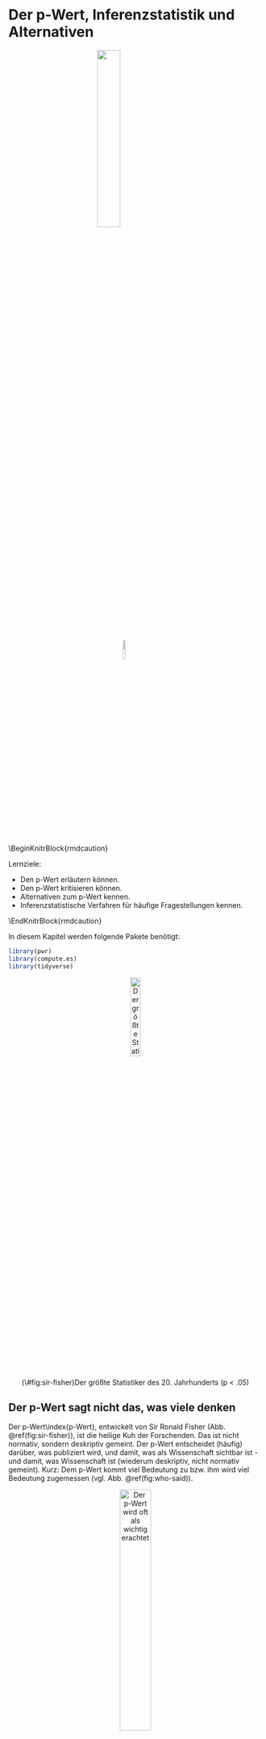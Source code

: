 

# Der p-Wert, Inferenzstatistik und Alternativen


<img src="images/FOM.jpg" width="30%" style="display: block; margin: auto;" />

<img src="images/licence.png" width="10%" style="display: block; margin: auto;" />



\BeginKnitrBlock{rmdcaution}<div class="rmdcaution">Lernziele:

- Den p-Wert erläutern können.
- Den p-Wert kritisieren können.
- Alternativen zum p-Wert kennen.
- Inferenzstatistische Verfahren für häufige Fragestellungen kennen.
</div>\EndKnitrBlock{rmdcaution}


In diesem Kapitel werden folgende Pakete benötigt:


```r
library(pwr)
library(compute.es)
library(tidyverse)
```


<div class="figure" style="text-align: center">
<img src="images/inferenz/Ronald_Fisher.jpg" alt="Der größte Statistiker des 20. Jahrhunderts (p &lt; .05)" width="20%" />
<p class="caption">(\#fig:sir-fisher)Der größte Statistiker des 20. Jahrhunderts (p < .05)</p>
</div>

## Der p-Wert sagt nicht das, was viele denken


Der p-Wert\index{p-Wert}, entwickelt von Sir Ronald Fisher (Abb. \@ref(fig:sir-fisher)), ist die heilige Kuh der Forschenden. Das ist nicht normativ, sondern deskriptiv gemeint. Der p-Wert entscheidet (häufig) darüber, was publiziert wird, und damit, was als Wissenschaft sichtbar ist - und damit, was Wissenschaft ist (wiederum deskriptiv, nicht normativ gemeint). Kurz: Dem p-Wert kommt viel Bedeutung zu bzw. ihm wird viel Bedeutung zugemessen (vgl. Abb. \@ref(fig:who-said)). 


<div class="figure" style="text-align: center">
<img src="images/inferenz/p_value_who_said.png" alt="Der p-Wert wird oft als wichtig erachtet" width="35%" />
<p class="caption">(\#fig:who-said)Der p-Wert wird oft als wichtig erachtet</p>
</div>


Der p-Wert ist der tragende Ziegelstein in einem Theoriegebäude, das als *Nullhypothesen-Signifikanztesten*\index{Nullhypothesen-Signifikanztesten} (NHST^[Der Term 'Signifikanz-Inferenz-Hypothesen-Testen' hat sich nicht durchgesetzt]) bezeichnet wird. Oder kurz als 'Inferenzstatistik' bezeichnet. Was sagt uns der p-Wert? Eine gute intuitive Definition ist:

>    Der p-Wert sagt, wie gut die Daten zur Nullhypothese passen.


Die (genaue) Definition des p-Werts ist kompliziert; man kann sie leicht missverstehen:

> Der p-Wert - P(D|H) - gibt die Wahrscheinlichkeit P unserer Daten D an (und noch extremerer), unter der Annahme, dass die getestete Hypothese H wahr ist (und wenn wir den Versuch unendlich oft wiederholen würden, unter identischen Bedingungen und ansonsten zufällig).

Mit anderen Worten: Je *größer p*, desto *besser* passen die Daten zur *Nullhypothese*. Mit Nullhypothese\index{Nullhypothese} (H0) bezeichnet man die getestete Hypothese. Der Name Nullhypothese rührt vom Begriff 'nullifizieren' (vewerfen) her, da (nach dem Falsifikationismus) eine These immer nur verworfen, nie bestätigt werden kann. Da viele die eigene Hypothese nur ungern verwerfen wollen, wird die 'gegnerische Hypothese', die man loswerden will, getestet. Fällt p unter die magische Zahl von 5%, so proklamiert man Erfolg (*Signifikanz*\index{Signifikanz}) und verwirft die H0.

Der p-Wert ist weit verbreitet. Er bietet die Möglichkeit, relativ objektiv zu quantifizieren, wie gut ein Kennwert, mindestens so extrem wie der aktuell vorliegende, zu einer Hypothese passt. Allerdings hat der p-Wert seine Probleme. Vor allem: Er wird missverstanden. Jetzt kann man sagen, dass es dem p-Wert (dem armen) nicht anzulasten, dass andere/ einige ihn missverstehen. Auf der anderen Seite finde ich, dass sich Technologien dem Nutzer anpassen sollten (soweit als möglich) und nicht umgekehrt. 

Viele Menschen - inkl. Professoren und Statistik-Dozenten - haben Probleme mit dieser Definition [@Gigerenzer2004]. Das ist nicht deren Schuld: Die Definition ist kompliziert. Vielleicht denken viele, der p-Wert sage das, was tatsächlich interessant ist: die Wahrscheinlichkeit der (getesteten) Hypothese H, gegeben der Tatsache, dass bestimmte Daten D vorliegen. Leider ist das *nicht* die Definition des p-Werts. Also:

$$ P(D|H) \ne P(H|D) $$

### Von Männern und Päpsten

Formeln haben die merkwürdige Angewohnheit vor dem inneren Auge zu verschwimmen; Bilder sind für viele Menschen klarer, scheint's. Übersetzen wir die obige Formel in folgenden Satz:

>   Wahrscheinlichkeit, Mann zu sein, wenn man Papst ist UNGLEICH zur 
Wahrscheinlichkeit, Papst zu sein, wenn man Mann ist.


Oder kürzer:


$$ P(M|T) \ne P(T|M) $$




<div class="figure" style="text-align: center">
<img src="images/inferenz/maenner_papst-crop.png" alt="Moslem und Terrorist zu sein, ist nicht das gleiche." width="70%" />
<p class="caption">(\#fig:moslems-terroristen)Moslem und Terrorist zu sein, ist nicht das gleiche.</p>
</div>


Das Bild (Abb. \@ref(fig:moslems-terroristen)) zeigt den Anteil der Männer an den Päpsten (sehr hoch). Und es zeigt den Anteil der Päpsten von allen Männern (sehr gering). Dabei können wir uns Anteil mit Wahrscheinlichkeit übersetzen. Kurz: Die beiden Anteile (Wahrscheinlichkeiten) sind nicht gleich. Man denkt leicht, der p-Wert sei die *Wahrscheinlichkeit, Papst zu sein, wenn man Mann ist*. Das ist falsch. Der p-Wert ist die *Wahrscheinlichkeit, Papst zu sein, wenn man Mann ist*. Ein großer Unterschied.


## Der p-Wert ist eine Funktion der Stichprobengröße

Der p-Wert ist für weitere Dinge kritisiert worden [@Wagenmakers2007, @uncertainty]; z.B. dass die "5%-Hürde" einen zu schwachen Test für die getestete Hypothese bedeutet. Letzterer Kritikpunkt ist aber nicht dem p-Wert anzulasten, denn dieses Kriterium ist beliebig, könnte konservativer gesetzt werden und jegliche mechanisierte Entscheidungsmethode kann ausgenutzt werden. Ähnliches kann man zum Thema "P-Hacking" argumentieren [@Head2015, @Wicherts2016]: andere statistische Verfahren können auch gehackt werden. "Hacken" soll hier sagen, dass man - Kreativität und Wille vorausgesetzt - immer Wege finden kann, um einen Kennwert in die gewünschte Richtung zu drängen.

Ein anderer Anklagepunkt lautet, dass der p-Wert nicht nur eine Funktion der Effektgröße sei, sondern auch der Stichprobengröße. Sprich: Bei großen Stichproben wird jede Hypothese signifikant. Das ist richtig. Das schränkt die praktische Nützlichkeit ein (vgl. Abb. \@ref(fig:einfluss-pwert). Die Details der Simulation, die hinter Abb. \@ref(fig:einfluss-pwert) sind etwas umfangreicher und hier nicht so wichtig, daher nicht angegeben^[s. hier für Details: https://sebastiansauer.github.io/pvalue_sample_size/].

<div class="figure" style="text-align: center">
<img src="images/inferenz/einfluss_pwert-crop.png" alt="Zwei Haupteinflüsse auf den p-Wert" width="70%" />
<p class="caption">(\#fig:einfluss-pwert)Zwei Haupteinflüsse auf den p-Wert</p>
</div>


Die Verteidigung argumentiert hier, dass das "kein Bug, sondern ein Feature" sei: Wenn man z.B. die Hypothese prüfe, dass der Gewichtsunteschied zwischen Männern und Frauen 0,000000000kg sei und man findet 0,000000123kg Unterschied, ist die getestete Hypothese falsch. Punkt. Der p-Wert gibt demnach das korrekte Ergebnis. Meiner Ansicht nach ist die Antwort zwar richtig, geht aber an den Anforderungen der Praxis vorbei.



## Mythen zum p-Wert

Falsche Lehrmeinungen sterben erst aus, wenn die beteiligten Professoren in Rente gehen, heißt es. Jedenfalls halten sich eine Reihe von Mythen hartnäckig; sie sind alle falsch.


>    Wenn der p-Wert kleiner als 5% ist, dann ist meine Hypothese (H1) sicher richtig.

Richtig ist: "Wenn der p-Wert kleines ist als 5% (oder allgemeiner: kleiner als $\alpha$, dann sind die Daten (oder noch extereme) unwahrscheinlich, vorausgesetzt die H0 gilt".

>    Wenn der p-Wert kleiner als 5% ist, dann ist meine Hypothese (H1) höchstwarhscheinlich richtig.

Richtig ist: Wenn der p-Wert kleiner ist als $alpha$, dann sind die Daten unwahrscheinlich, *falls* die H0 gilt. Ansonsten (wenn H0 nicht gilt) können die Daten sehr wahrscheinlich sein.

>    Wenn der p-Wert kleiner als 5% ist, dann habe ich die Ursache eines Phänomens gefunden.

Richtig ist: Keine Statistik kann für sich genommen eine Ursache erkennen. Bestenfalls kann man sagen: hat man alle konkurrierenden Ursachen ausgeschlossen *und* sprechen die Daten für die Ursache *und* sind die Daten eine plausible Erklärung, so erscheint es der beste Schluss, anzunehmen, dass man *eine* Ursache gefunden hat - im Rahmen des Geltungsbereichs einer Studie.

>    Wenn der p-Wert kleiner als 5% ist, dann kann ich meine Studie veröffentlichen.

Richtig. Leider entscheidet zu oft (nur) der p-Wert über das Wohl und Wehe einer Studie. Wichtiger wäre zu prüfen, wie "gut" das Modell ist - wie präzise sind die Vorhersagen? Wie theoretisch befriedigend ist das Modell?


### Wann welcher Inferenztest?

In der Praxis ist es eine häufige Frage, wann man welchen statistischen Test verwenden soll. Bei @eid2010statistik findet man eine umfangreiche Tabelle dazu; auch online wird man schnell fündig. Die folgende Auflistung gibt einen Überblick zu gebräuchlichen Verfahren. Entscheidungskriterium ist hier (etwas vereinfacht) das Skalenniveau der Variablen (unterschieden in Input- und Outputvariablen).

1. 2 nominale Variablen: $\chi^2$-Test - `chisq.test`
1. Output: 1 metrisch, Input: 1 dichotom: t-Test - `t.test`
1. Output: 1 oder mehr metrisch, 1 nominal: Varianzanalyse - `aov`
1. 2 metrische Variablen: Korrelation - `cor.test`
1. Output: 1 metrisch, Input: 1 oder mehr nominal oder metrisch: Regression - `lm`
1. Output: 1 ordinal, Input: 1 dichotom: Wilcoxon (Mann-Whitney-U-Test) - `wilcox.test`
1. Output: 1 ordinal, Input: 1 nominal: Kruskal-Wallis-Test - `kruskal.test`
1. 1 metrisch (Test auf Normalverteilung): Shapiro-Wilk-Test - `shapiro.test`
1. Output: 1 dichotom, Input 1 oder mehr nominal oder metrisch: logistische (klassifikatorische) Regression: `glm(..., family = "binomial")
1. 2 ordinal: Spearmans Rangkorrelation - `cor.test(x, y, = method = "spearman")


## Zur Philosophie des p-Werts: Frequentismus

Der p-Wert basiert auf der Idee, dass man ein Experiment *unendlich* oft wiederholen könnte (wer die Zeit hat, nicht wahr); und das unter *zufälligen* aber *ansonsten komplett gleichen* Bedingungen; das ist eine Kernidee des sog. 'Frequentismus'. Diese Philosophie betrachtet Wahrscheinlichkeit als der Anteil, der sich bei unendlich häufiger Wiederholung eines Experiments ergibt. Ein Münzwurf hingegen ist das klassische Modell der frequentistischen Idee der Wahrscheinlichkeit (vgl. Abb. \@ref(fig:muenzwurf)). Wirft man eine faire Münze oft, so nähert sich der relative Anteil von 'Kopf' an 50% an.




<div class="figure" style="text-align: center">
<img src="061_Inferenzstatistik_files/figure-html/muenzwurf-1.png" alt="Anteil von 'Kopf' bei wiederholtem Münzwurf" width="70%" />
<p class="caption">(\#fig:muenzwurf)Anteil von 'Kopf' bei wiederholtem Münzwurf</p>
</div>


Ob es im Universum irgendetwas gibt, das unendlich ist, ist streibar [@ruckerinfinity, @uncertainty]. Jedenfalls ist die Vorstellung, das Experiment unendlich oft zu wiederholen, unrealistisch. Inwieweit Zufälligkeit und Vergleichbarkeit hergestellt werden kann, ist auch fragwürdig [@uncertainty].


Die frequentistische Idee der Wahrscheinlichkeit darf Aussagen wie dieser keine Wahrscheinilchkeit zuweisen: "5 von 10 Marsianer trinken gerne Bier und Schorsch ist Marsianer" [vgl. @uncertainty]. Häufigkeitsaussagen a la Frequentismus machen hier offenbar wenig Sinn. Trotzdem fühlen sich manche unter uns geneigt, die Wahrscheinlichkeit, dass Schorsch der Marsianer gern Bier trinkt, auf 50% zu bemessen.


## Alternativen zum p-Wert

Eine Reihen von Alternativen (oder Ergänzungen zum p-Wert) wurden vorgeschlagen.

### Konfidenzintervalle

Konfidenzintervalle\index{Konfidenzintervalle} (Zu) einfach gesagt, gibt ein 95%- Konfidenzintervall an, wie groß der Bereich ist, mit dem der gesuchte Parameter zu 95% Wahrscheinlichkeit liegt (oder allgemeiner das $1-\alpha$ -Konfidenzintervall. Das kennt man aus dem Wetterbericht, wenn es heißt, dass die Höchsttemperatur morgen zwischen 20 und 24 Grad liegen werde. 

Etwas genauer gesagt ist es nach den Urhebern des Konfidenztervalls, Neyman und Pearson, gar nicht möglich, für ein einzelnes Ereignis eine Wahrscheinlichkeit anzugeben. Wenn ich eine Münze hochwerfe und sie auffange, wie groß ist die Wahrscheinlichkeit, dass sie auf Kopf gelandet ist? 50%? Falsch, sagen 'Frequentisten' a la Neyman und Pearson, entweder ist die Münze auf Kopf gelandet, dann kann man höchstens sagen, $p(K)=1$ oder auf Zahl, dann entsprechend $p(Z)=1$. Eine Wahrscheinlichkeit macht nur Sinn nach diesem Verständnis, wenn man den Versuch *oft* (unendlich) wiederholt. Daher lautet  eine genauere Definition: 

>   Das 95%-Konfidenzintervall ist der Bereich, in dem der Parameter in 95% der Fälle fallen würde bei sehr häufiger Wiederholung des Versuchs. 


Mit Parameter ist hier der Mittelwert der Population gemeint (auch bezeichnet als 'wahrer Mittelwert'). Das Konfidenzintervall macht also Aussagen zur *über ein Verfahren* (einen Bereich berechnen auf Basis von Stichprobendaten), *nicht über den wahren Mittelwert*.


Hier findet sich eine schöne [Visualisierung zum Konfidenzintervall](http://rpsychologist.com/d3/CI/).


Genau wie der p-Wert werden Konfidenzintervalle häufig missverstanden (sie sind Blutsbrüder im Geiste). Die Studie von Hoekstra, Morey, Rouder und Wagenmakerks [-@hoekstra2014robust] zeigt das auf amüsante Weise. In der Studie legten die Autoren einigen Studenten und Wissenschaftlern sechs Fragen zum Wissens-Konfidenzintervall vor, die beantwortet werden sollten. Es wurde ein Kontext vorgestellt, etwa so "Professor Bumbledorf führt ein Experiment durch. Das Ergebnis fasst er in einem 95%-Konfidenzintervall für den Mittelwert zusammen, welches von 0,1 bis 0,4 reicht". Dann folgten sechs Aussagen, die mit *stimmt* oder *stimmt nicht* zu beantworten waren. Beurteilen auch Sie diese Aussagen^[alle sechs sind falsch].


---

1. Die Wahrscheinlichkeit, dass der wahre Mittelwert größer als 0 ist, liegt bei mindestens 95%.
2. Die Wahrscheinlichkeit, dass der wahre Mittelwert gleich 0 ist, ist kleiner als 5%.
3. Die Nullhypothese, dass der wahre Mittelwert 0 ist, ist wahrscheinlich falsch.
4. Die Wahrscheinlichkeit, dass der wahre Mittelwert zwischen 0,1 und 0,4 liegt, beträgt 0,4.
5. Wir können zu 95% sicher sein, dass der wahre Mittelwert zwischen 0,1 und 0,4 liegt.
6. Wenn wir das Experiment immer wieder wiederholen würden, dann würde der wahre Mittelwert in 95% der Fälle zwischen 0,1 und 0,4 fallen.

---


Aussagen 1, 2, 3 und 4 behaupten, der Hypothese bzw. dem Parameter eine Wahrscheinlichkeit zuweisen zu können. Innerhalb des NHST ist das nicht erlaubt, genau wie für den p-Wert. Aussagen 5 trifft eine Aussage über den wahren Wert, aber Konfidenzintervalle treffen Aussagen über ein Verfahren. Aussage 6 behauptet, dass der wahre Wert variieren könne, tut der aber nicht. Die richtige Aussage, die nicht dabei stand, ist: "Wenn man den Versuch immer wiederholen würden, würden 95% der Intervalle den wahren Mittelwert enthalten". Im Schnitt wurden etwa 3,5 Antworten mit *stimmt* angekreuzt (die Wissenschaftler waren nicht besser als die Studenten).


### Effektstärke

Eine weitere Alternative sind Maße der *Effektstärke*\index{Effektstärke} [@Cohen1992]. Effektstärkemaße geben an, wie sehr sich zwei Parameter unterscheiden: "Deutsche Männer sind im Schnitt 13cm größer als Frauen" [@wiki:groesse]. Oder: "In Deutschland ist die Korrelation von Gewicht und Größe um 0,12 Punkte höher als in den USA" (frei erfunden). Im Gegensatz zu p-Werten wird keine Art von Wahrscheinlichkeitsaussage angestrebt, sondern die Größe von Parameter(unterschieden) quantifiziert. Effektstärken sind, im Gegensatz zum p-Wert, auch nicht abhängig von der Stichprobengröße. Man kann Effektstärken in nicht-standardisierte (wie Unterschiede in der Größe) oder standardisierte (wie Unterschiede in der Korrelation) einteilen. 

Nicht-standardisierte Effektstärken haben den Vorteil der Anschaulichkeit. Standardisierte Effektgrößen sind präziser, aber unanschaulicher. So wäre ein Unterschied von 5€ bei Sportwagen gering und bei Eiskugeln groß. Ein unstandardisierter Kennwert berücksichtigt dies nicht. Um zwei Mittelwerte zu vergleichen, ist *Cohens d*\index{Cohens d} gebräuchlich. Es gibt den Unterschied der Mittelwert standardisiert an der Standardabweichung an [@cohen_statistical_1988].

Tabelle \@ref(tab:effectsizes) gibt einen groben Überblick über Effektstärken (nach Cohen [-@cohen_statistical_1988] und Eid, Schmitt und Gollwitzer [-@eid2010statistik]. Zu beachten ist, dass die Einschätzung was ein 'großer' oder 'kleiner' Effekt ist, nicht pauschal übers Knie gebrochen werden sollte. Besser ist es, die Höhe der  Effektstärke im eigenen Datensatz mit relevanten anderen Datensätzen zu vergleichen.


-------------------------------------------------------------------
Name              Test                             kleiner.Effekt  
----------------- -------------------------------- ----------------
Cohens d          Unterschied zwischen zwei        .2-.5           
                  Mittelwerten                                     

r                 Zusammenhang zweier metrischer   0.1             
                  Größen                                           

p                 Unterschied in zwei Anteilen     NA              

$R^2$, $\eta^2$   Anteil aufgeklärter Varianz      0.01            
                  (Varianzanalyse,                                 
                  Regressionsanalyse)                              

$f^2$             Verhältnis von erklärter zu      0.02            
                  nicht erklärter Varianz                          
                  (signal-to-noise ratio)                          

$\omega$          Häufigkeitsunterschiede          0.1             
-------------------------------------------------------------------

Table: Überblick über gängige Effektstärkemaße (continued below)

 
----------------------------------
mittlerer.Effekt   großer.Effekt  
------------------ ---------------
.5-.8              >.8            

0.3                0.5            

NA                 NA             

0.06               0.14           

0.15               0.35           

0.3                0.5            
----------------------------------


Mit dem Paket `pwr` kann man sich Cohens Konventionen der Effektstärkehöhen in Einnerung rufen lassen. Er bietet folgene Optionen:


```r
cohen.ES(test = c("p", "t", "r", "anov", "chisq", "f2"),
    size = c("small", "medium", "large"))

```


Möchte man sich Effektstärken berechnen lassen, ist das Paket `compute.es` hilfreich. Um beispielsweise Mittelwertsunterschiede in Cohens d umzurechnen, steht der Befehl `mes` (m wie 'mean' und es wie 'effect size) zur Verfügung. Mit `help(mes)` kann man sich die Parameter anzeigen lassen.


Auch die Vorhersagegüte kann man als eine Effektstärke auffassen.


### Bayes-Statistik

Bayes' Ansatz verrechnet zwei Komponenten, um die Wahrscheinlichkeit einer Hypothese im Lichte bestimmter Daten zu berechnen. Der Ansatz ist elegant, mathematisch lupenrein und ist überhaupt eine tolle Sache. Bayes' Theorem gibt uns das, was uns eigentlich interessiert: Die Wahrscheinlichkeit der getesteten Hypothese, im Lichte der vorliegenden Daten: $p(H|D)$. Diesen Wert nennt man auch den *Vorhersagewert*. Zur Erinnerung: Der p-Wert gibt die Wahrscheinlichkeit der Daten an, unter Annahme der getesteten Hypothese: $p(D|H)$.

Die Bayes-Statistik zieht zwei Komponenten zur Berechnung von $p(H|D)$ heran. Zum einen die Grundrate einer Hypothese $p(H)$ zum anderen die relative Plausibilität der Daten unter meiner Hypothese im Vergleich zur Plausibilität der Daten unter konkurrienden Hypothesen. Betrachten wir ein Beispiel. Die Hypothese "Ich bin krank" sei unter Betrachtung (jetzt noch keine vorschnellen Einschätzungen). Die Grundrate der fraglichen Krankheit sei 10 von 1000 (1%). Der Test, der zur Diagnose der Krankheit verwendet wird, habe eine Sicherheit von 90%. Von 100 Kranken wird der Test demnach 90 identifizieren (auch *Sensitivität* genannt) und 10 werden übersehen (ein Überseh- oder *Betafehler* von 10%). Umgekehrt wird der Test von 100 Gesunden wiederum 90 als Gesund, und demnach korrekt diagnostizieren (*Spezifität*); 10 werden fälschlich als krank einschätzt (*Fehlalarm*  oder *Alpha-Fehler*). 

Jetzt Achtung: Der Test sagt, ich sei krank. Die Gretchen-Frage lautet, wie hoch ist die Wahrscheinlichkeit, dass diese Hypothese, basierend auf den vorliegenden Daten, korrekt ist?

Abbildung \@ref(fig:bayes) stellt das Beisipiel in Form eines Baumdiagrammes dar.

<div class="figure" style="text-align: center">
<img src="images/inferenz/bayes-crop.png" alt="Die zwei Stufen der Bayes-Statistik in einem einfachen Beispieli" width="70%" />
<p class="caption">(\#fig:bayes)Die zwei Stufen der Bayes-Statistik in einem einfachen Beispieli</p>
</div>

In der Medizin ist 'positiv' zumeist eine schlechte Nachricht, es soll sagen, dass der Test der Meinung ist, die getestete Person ist krank (das getestete Kriterium trifft zu).

Wie man leicht nachrechnen kann, beträgt die Wahrscheinlichkeit, *in Wirklichkeit krank* zu sein, wenn der positiv ist, ~8%: $9 / (99+9) = \frac{9}{108} \approx 8\%$. Das überrascht auf den ersten Blick, ist doch der Test so überaus zufällig (jedenfalls zu 90%)! Aber die Wahrscheinlichkeit, dass die Hypothese 'krank' zutrifft, ist eben nicht nur abhängig von der Sicherheit des Tests, sondern auch von der Grundrate. Beide Komponenten sind nötig, um den Vorhersagewert zu berechnen. Der p-Wert begnügt sich mit der Aussage, ob der Test positiv oder negativ ist. Die Grundrate wird nicht berücksichtigt.

Fairerweise muss man hinzufügen, dass die Grundrate für die Wissenschaft oft nicht einfach zu bestimmen ist. Wer kennt schon die Grundrate der 'guten Ideen'? Vielleicht der liebe Gott, aber [der hilft uns nicht](https://twitter.com/TheTweetOfGod/status/688035049187454976) [@god_i_2016]. Wir werden also eine Einschätzung treffen müssen, die subjektiv sein kann. Diese Subjektivität ist von Kritikern moniert worden.





## Fazit

Der p-Wert ist eine häufig verwendete Methode, um datenbasiert zu entscheiden, ob man eine Hypothese annimmt oder nicht. Allerdings hat der p-Wert auch seine Probleme. 

>   Der p-Wert sollte nicht als einziges Kriterium verwendet werden, um eine Hypothese bzw. ein Modell zu beurteilen.


Da der p-Wert aber immer noch der Platzhirsch auf vielen Forschungsauen ist, führt kein Weg um ihn herum. Er muss genau verstanden werden: Was er sagt und - wichtiger noch - was er nicht sagt.

Alternativen zum p-Wert sind

- Konfidenzintervalle
- Effektstärkemaße inkl. Maße der Vorhersagegenauigkeit
- Bayes-Theorem




<img src="images/inferenz/meme_pwert_1iw22a_pvalue_dino.jpg" width="30%" style="display: block; margin: auto;" />



## Verweise

- Eine Einführung zur Bayes-Statistk findet man z.B. bei Kruschke [-@kruschke2010bayesian] oder bei @etz2016become. 
- Eine ausführliche Darstellung der Inferenzstatistik und des p-Werts findet sich z.B. bei @lubke2014angewandte oder @eid2010statistik.

- Eine vielverprechende, noch recht neue Software ist [JASP](), die nicht nur schöne Diagramme erstellt, sondern auch auf Mausklick eine Reihe von bayesianischer (und frequentistischer) Tests durchrechnet.

